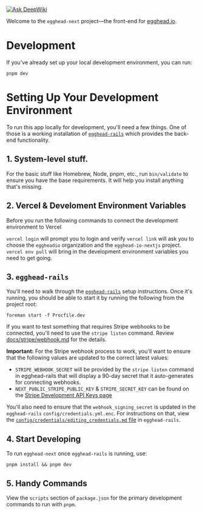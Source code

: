 [![Ask DeepWiki](https://deepwiki.com/badge.svg)](https://deepwiki.com/skillrecordings/egghead-next)

Welcome to the `egghead-next` project—the front-end for [egghead.io](https://egghead.io).

# Development

If you've already set up your local development environment, you can run:

`pnpm dev`

# Setting Up Your Development Environment

To run this app locally for development, you'll need a few things. One of those is a working installation of [`egghead-rails`](https://github.com/eggheadio/egghead-rails) which provides the back-end functionality.

## 1. System-level stuff.

For the basic stuff like Homebrew, Node, pnpm, etc., run `bin/validate` to ensure you have the base requirements. It will help you install anything that's missing.

## 2. Vercel & Develoment Environment Variables

Before you run the following commands to connect the development environment to Vercel

`vercel login` will prompt you to login and verify
`vercel link` will ask you to choose the `eggheadio` organization and the `egghead-io-nextjs` project.
`vercel env pull` will bring in the development environment variables you need to get going.

## 3. `egghead-rails`

You'll need to walk through the [`egghead-rails`](https://github.com/eggheadio/egghead-rails) setup instructions. Once it's running, you should be able to start it by running the following from the project root:

`foreman start -f Procfile.dev`

If you want to test something that requires Stripe webhooks to be connected, you'll need to use the `stripe listen` command. Review [docs/stripe/webhook.md](https://github.com/skillrecordings/egghead-rails/blob/main/docs/stripe/webhooks.md) for the details.

**Important:** For the Stripe webhook process to work, you'll want to ensure that the following values are updated to the correct latest values:

- `STRIPE_WEBHOOK_SECRET` will be provided by the `stripe listen` command in egghead-rails that will display a 90-day secret that it auto-generates for connecting webhooks.
- `NEXT_PUBLIC_STRIPE_PUBLIC_KEY` & `STRIPE_SECRET_KEY` can be found on the [Stripe Development API Keys page](https://dashboard.stripe.com/test/apikeys)

You'll also need to ensure that the `webhook_signing_secret` is updated in the `egghead-rails` `config/credentials.yml.enc`. For instructions on that, view the [`config/credentials/editing_credentials.md` file](https://github.com/skillrecordings/egghead-rails/blob/main/config/credentials/editing_credentials.md) in `egghead-rails`.

## 4. Start Developing

To run `egghead-next` once `egghead-rails` is running, use:

`pnpm install && pnpm dev`

## 5. Handy Commands

View the `scripts` section of `package.json` for the primary development commands to run with `pnpm`.
